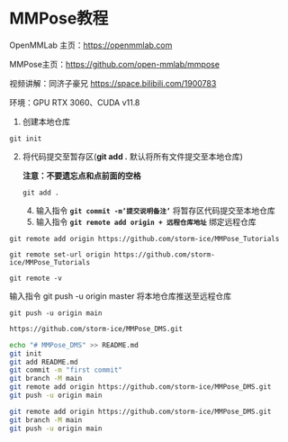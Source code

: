 # MMPose教程

OpenMMLab 主页：https://openmmlab.com

MMPose主页：https://github.com/open-mmlab/mmpose

视频讲解：同济子豪兄 https://space.bilibili.com/1900783

环境：GPU RTX 3060、CUDA v11.8



1. 创建本地仓库

```
git init 
```

2. 将代码提交至暂存区(**git add .** 默认将所有文件提交至本地仓库)

   **注意：不要遗忘点和点前面的空格**

   ```
   git add .
   ```

   4. 输入指令 **`git commit -m’提交说明备注’`** 将暂存区代码提交至本地仓库
   5. 输入指令 **`git remote add origin + 远程仓库地址`** 绑定远程仓库

```
git remote add origin https://github.com/storm-ice/MMPose_Tutorials
```

```
git remote set-url origin https://github.com/storm-ice/MMPose_Tutorials
```

```
git remote -v
```


输入指令 git push -u origin master 将本地仓库推送至远程仓库
```
git push -u origin main
```



```bash
https://github.com/storm-ice/MMPose_DMS.git
```



```bash
echo "# MMPose_DMS" >> README.md
git init
git add README.md
git commit -m "first commit"
git branch -M main
git remote add origin https://github.com/storm-ice/MMPose_DMS.git
git push -u origin main
```





```bash
git remote add origin https://github.com/storm-ice/MMPose_DMS.git
git branch -M main
git push -u origin main
```

